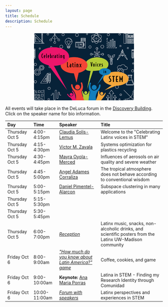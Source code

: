 ```yaml
---
layout: page
title: Schedule
description: Schedule
---
```


<div style="text-align: center;">
    <img src="../assets/pics/LATINXinSTEM2.png" width="320">
</div>


All events will take place in the DeLuca forum in the [Discovery Building](https://goo.gl/maps/AeCdxxd4Qx1BGH9k6).
Click on the speaker name for bio information.

| Day | Time | Speaker | Title |  
| :---   | :--- | :--- | :---  | 
| Thursday Oct 5 | 4:00-4:15pm | [Claudia Solis-Lemus](https://solislemuslab.github.io/latinx-uwmadison/pages/speakers.html#claudia) | Welcome to the "Celebrating Latinx voices in STEM" |
| Thursday Oct 5 | 4:15-4:30pm | [Victor M. Zavala](https://solislemuslab.github.io/latinx-uwmadison/pages/speakers.html#victor) | Systems optimization for plastics recycling |
| Thursday Oct 5 | 4:30-4:45pm | [Mayra Oyola-Merced](https://solislemuslab.github.io/latinx-uwmadison/pages/speakers.html#mayra) | Influences of aerosols on air quality and severe weather  |
| Thursday Oct 5 | 4:45-5:00pm | [Angel Adames Corraliza](https://solislemuslab.github.io/latinx-uwmadison/pages/speakers.html#angel) | The tropical atmosphere does not behave according to conventional wisdom  |
| Thursday Oct 5 | 5:00-5:15pm | [Daniel Pimentel-Alarcon](https://solislemuslab.github.io/latinx-uwmadison/pages/speakers.html#daniel) | Subspace clustering in many applications |
| Thursday Oct 5 | 5:15-5:30pm |  |  | 
| Thursday Oct 5 | 5:30-5:45pm |  |  | 
| Thursday Oct 5 | 6:00-7:00pm | [_Reception_](https://solislemuslab.github.io/latinx-uwmadison/pages/reception.html) | Latinx music, snacks, non-alcoholic drinks, and scientific posters from the Latinx UW-Madison community |
| Friday Oct 6 | 8:00-9:00am | [_"How much do you know about Latin America?" game_](https://solislemuslab.github.io/latinx-uwmadison/pages/games.html#game) | Coffee, cookies, and game |
| Friday Oct 6 | 9:00-10:00am | **Keynote:** [Ana Maria Porras](https://solislemuslab.github.io/latinx-uwmadison/pages/speakers.html#anamaria) | Latina in STEM - Finding my Research Identity through Comunidad |
| Friday Oct 6 | 10:00-11:00am | [_Forum with speakers_](https://solislemuslab.github.io/latinx-uwmadison/pages/games.html#forum) | Latinx perspectives and experiences in STEM |


